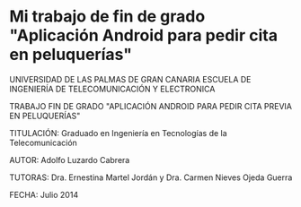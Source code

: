 # Mi trabajo de fin de grado "Aplicación Android para pedir cita en peluquerías"

UNIVERSIDAD DE LAS PALMAS DE GRAN CANARIA
ESCUELA DE INGENIERÍA DE TELECOMUNICACIÓN Y ELECTRONICA

TRABAJO FIN DE GRADO
"APLICACIÓN ANDROID PARA PEDIR CITA PREVIA EN PELUQUERÍAS"

TITULACIÓN: Graduado en Ingeniería en Tecnologías de la Telecomunicación 

AUTOR: Adolfo Luzardo Cabrera 

TUTORAS: Dra. Ernestina Martel Jordán y Dra. Carmen Nieves Ojeda Guerra 

FECHA: Julio 2014
